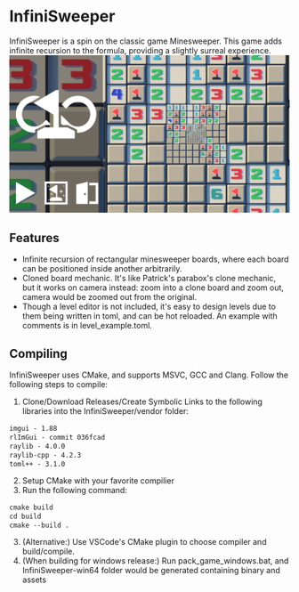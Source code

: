 # InfiniSweeper
InfiniSweeper is a spin on the classic game Minesweeper. This game adds infinite recursion to the formula, providing a slightly surreal experience.
![Menu Screenshot](https://raw.githubusercontent.com/Ataraxia-Mechanica/InfiniSweeper/master/screenshots/Title.png)
## Features
- Infinite recursion of rectangular minesweeper boards, where each board can be positioned inside another arbitrarily.
- Cloned board mechanic. It's like Patrick's parabox's clone mechanic, but it works on camera instead: zoom into a clone board and zoom out, camera would be zoomed out from the original.
- Though a level editor is not included, it's easy to design levels due to them being written in toml, and can be hot reloaded. An example with comments is in level_example.toml.
## Compiling
InfiniSweeper uses CMake, and supports MSVC, GCC and Clang.
Follow the following steps to compile:
1. Clone/Download Releases/Create Symbolic Links to the following libraries into the InfiniSweeper/vendor folder:
```
imgui - 1.88
rlImGui - commit 036fcad
raylib - 4.0.0
raylib-cpp - 4.2.3
toml++ - 3.1.0
```
2. Setup CMake with your favorite compilier
3. Run the following command:
```
cmake build
cd build
cmake --build .
```
3. (Alternative:) Use VSCode's CMake plugin to choose compiler and build/compile.
4. (When building for windows release:) Run pack_game_windows.bat, and InfiniSweeper-win64 folder would be generated containing binary and assets
